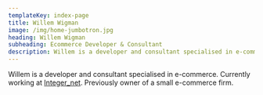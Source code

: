 ```yaml
---
templateKey: index-page
title: Willem Wigman
image: /img/home-jumbotron.jpg
heading: Willem Wigman
subheading: Ecommerce Developer & Consultant
description: Willem is a developer and consultant specialised in e-commerce. More content is coming.
---
```

Willem is a developer and consultant specialised in e-commerce. Currently working at [Integer_net](https://integer-net.com/). Previously owner of a small e-commerce firm.